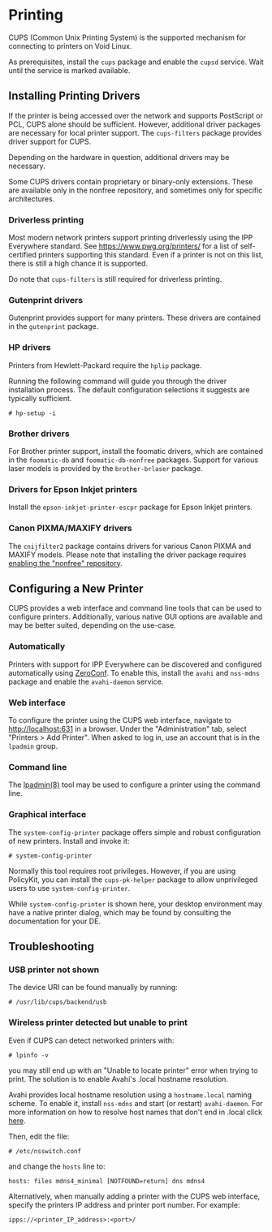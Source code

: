 # Printing

CUPS (Common Unix Printing System) is the supported mechanism for connecting to
printers on Void Linux.

As prerequisites, install the `cups` package and enable the `cupsd` service.
Wait until the service is marked available.

## Installing Printing Drivers

If the printer is being accessed over the network and supports PostScript or
PCL, CUPS alone should be sufficient. However, additional driver packages are
necessary for local printer support. The `cups-filters` package provides driver
support for CUPS.

Depending on the hardware in question, additional drivers may be necessary.

Some CUPS drivers contain proprietary or binary-only extensions. These are
available only in the nonfree repository, and sometimes only for specific
architectures.

### Driverless printing

Most modern network printers support printing driverlessly using the IPP
Everywhere standard. See <https://www.pwg.org/printers/> for a list of
self-certified printers supporting this standard. Even if a printer is not on
this list, there is still a high chance it is supported.

Do note that `cups-filters` is still required for driverless printing.

### Gutenprint drivers

Gutenprint provides support for many printers. These drivers are contained in
the `gutenprint` package.

### HP drivers

Printers from Hewlett-Packard require the `hplip` package.

Running the following command will guide you through the driver installation
process. The default configuration selections it suggests are typically
sufficient.

```
# hp-setup -i
```

### Brother drivers

For Brother printer support, install the foomatic drivers, which are contained
in the `foomatic-db` and `foomatic-db-nonfree` packages. Support for various
laser models is provided by the `brother-brlaser` package.

### Drivers for Epson Inkjet printers

Install the `epson-inkjet-printer-escpr` package for Epson Inkjet printers.

### Canon PIXMA/MAXIFY drivers

The `cnijfilter2` package contains drivers for various Canon PIXMA and MAXIFY
models. Please note that installing the driver package requires [enabling the
"nonfree" repository](../../xbps/repositories/index.md#nonfree).

## Configuring a New Printer

CUPS provides a web interface and command line tools that can be used to
configure printers. Additionally, various native GUI options are available and
may be better suited, depending on the use-case.

### Automatically

Printers with support for IPP Everywhere can be discovered and configured
automatically using [ZeroConf](http://www.zeroconf.org/). To enable this,
install the `avahi` and `nss-mdns` package and enable the `avahi-daemon`
service.

### Web interface

To configure the printer using the CUPS web interface, navigate to
<http://localhost:631> in a browser. Under the "Administration" tab, select
"Printers > Add Printer". When asked to log in, use an account that is in the
`lpadmin` group.

### Command line

The [lpadmin(8)](https://man.voidlinux.org/lpadmin.8) tool may be used to
configure a printer using the command line.

### Graphical interface

The `system-config-printer` package offers simple and robust configuration of
new printers. Install and invoke it:

```
# system-config-printer
```

Normally this tool requires root privileges. However, if you are using
PolicyKit, you can install the `cups-pk-helper` package to allow unprivileged
users to use `system-config-printer`.

While `system-config-printer` is shown here, your desktop environment may have a
native printer dialog, which may be found by consulting the documentation for
your DE.

## Troubleshooting

### USB printer not shown

The device URI can be found manually by running:

```
# /usr/lib/cups/backend/usb
```

### Wireless printer detected but unable to print

Even if CUPS can detect networked printers with:

```
# lpinfo -v
```

you may still end up with an "Unable to locate printer" error when trying to
print. The solution is to enable Avahi's .local hostname resolution.

Avahi provides local hostname resolution using a `hostname.local` naming scheme.
To enable it, install `nss-mdns` and start (or restart) `avahi-daemon`. For more
information on how to resolve host names that don't end in .local click
[here](https://github.com/lathiat/nss-mdns/blob/master/README.md#libraries).

Then, edit the file:

```
# /etc/nsswitch.conf
```

and change the `hosts` line to:

```
hosts: files mdns4_minimal [NOTFOUND=return] dns mdns4
```

Alternatively, when manually adding a printer with the CUPS web interface,
specify the printers IP address and printer port number. For example:

```
ipps://<printer_IP_address>:<port>/
```
